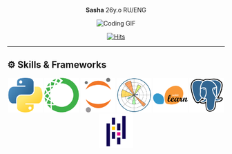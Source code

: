 <div align="center">

**Sasha** 26y.o RU/ENG

![Coding GIF](https://i.giphy.com/media/v1.Y2lkPTc5MGI3NjExazhuZnBuN3ZhcW5vYzhlaDMyMnhjcHl0cWYwbzAwZHh6YW9oNHc4ZCZlcD12MV9pbnRlcm5hbF9naWZfYnlfaWQmY3Q9Zw/g2jj9VAIBluIreVNsb/giphy.gif)

[![Hits](https://hits.seeyoufarm.com/api/count/incr/badge.svg?url=https%3A%2F%2Ft.me%2FABin_98&count_bg=%2379C83D&title_bg=%23555555&icon=telegram&icon_color=%23FFFFFF&title=views&edge_flat=false)](https://t.me/ABin_98)



</div>

---

## ⚙️ **Skills & Frameworks**

<div align="center">
    <img src="images/python.png" width="80" height="80" style="display: inline-block;" />
    <img src="images/Anaconda.png" width="80" height="80" style="display: inline-block;" />
    <img src="images/Jupyter.png" width="80" height="80" style="display: inline-block;" />
    <img src="images/Matplotlib.png" width="80" height="80" style="display: inline-block;" />
    <img src="images/scikit-learn.png" width="80" height="80" style="display: inline-block;" />
    <img src="images/PostgresSQL.png" width="80" height="80" style="display: inline-block;" />
    <img src="images/Pandas.png" width="80" height="80" style="display: inline-block;" />
</div>
